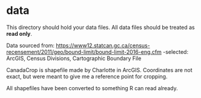 # data

This directory should hold your data files. All data files should be treated as **read only**.

Data sourced from: https://www12.statcan.gc.ca/census-recensement/2011/geo/bound-limit/bound-limit-2016-eng.cfm
-selected: ArcGIS, Census Divisions, Cartographic Boundary File

CanadaCrop is shapefile made by Charlotte in ArcGIS. Coordinates are not exact, but were meant to give me a reference point for cropping. 

All shapefiles have been converted to something R can read already. 